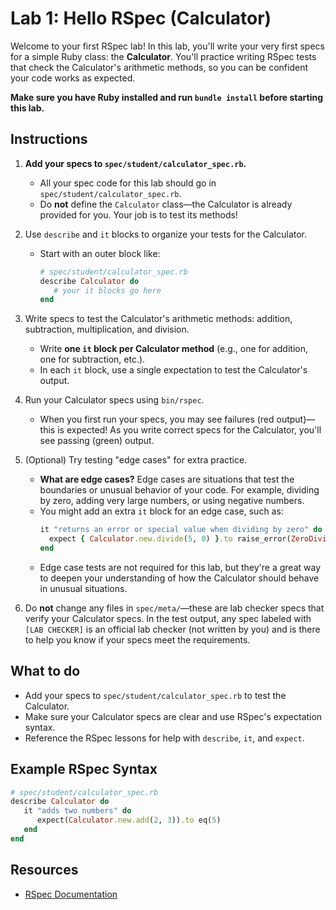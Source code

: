# Lab 1: Hello RSpec (Calculator)

Welcome to your first RSpec lab! In this lab, you'll write your very first specs for a simple Ruby class: the **Calculator**. You'll practice writing RSpec tests that check the Calculator's arithmetic methods, so you can be confident your code works as expected.

**Make sure you have Ruby installed and run `bundle install` before starting this lab.**

## Instructions

1. **Add your specs to `spec/student/calculator_spec.rb`.**

   - All your spec code for this lab should go in `spec/student/calculator_spec.rb`.
   - Do **not** define the `Calculator` class—the Calculator is already provided for you. Your job is to test its methods!

2. Use `describe` and `it` blocks to organize your tests for the Calculator.

   - Start with an outer block like:

     ```ruby
     # spec/student/calculator_spec.rb
     describe Calculator do
        # your it blocks go here
     end
     ```

3. Write specs to test the Calculator's arithmetic methods: addition, subtraction, multiplication, and division.

   - Write **one `it` block per Calculator method** (e.g., one for addition, one for subtraction, etc.).
   - In each `it` block, use a single expectation to test the Calculator's output.

4. Run your Calculator specs using `bin/rspec`.

   - When you first run your specs, you may see failures (red output)—this is expected! As you write correct specs for the Calculator, you'll see passing (green) output.

5. (Optional) Try testing "edge cases" for extra practice.

   - **What are edge cases?**
     Edge cases are situations that test the boundaries or unusual behavior of your code. For example, dividing by zero, adding very large numbers, or using negative numbers.
   - You might add an extra `it` block for an edge case, such as:
     ```ruby
     it "returns an error or special value when dividing by zero" do
       expect { Calculator.new.divide(5, 0) }.to raise_error(ZeroDivisionError)
     end
     ```
   - Edge case tests are not required for this lab, but they're a great way to deepen your understanding of how the Calculator should behave in unusual situations.

6. Do **not** change any files in `spec/meta/`—these are lab checker specs that verify your Calculator specs. In the test output, any spec labeled with `[LAB CHECKER]` is an official lab checker (not written by you) and is there to help you know if your specs meet the requirements.

## What to do

- Add your specs to `spec/student/calculator_spec.rb` to test the Calculator.
- Make sure your Calculator specs are clear and use RSpec's expectation syntax.
- Reference the RSpec lessons for help with `describe`, `it`, and `expect`.

## Example RSpec Syntax

```ruby
# spec/student/calculator_spec.rb
describe Calculator do
   it "adds two numbers" do
      expect(Calculator.new.add(2, 3)).to eq(5)
   end
end
```

## Resources

- [RSpec Documentation](https://rspec.info/documentation/)
